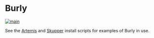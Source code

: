 # Burly

[![main](https://github.com/ssorj/burly/actions/workflows/main.yaml/badge.svg)](https://github.com/ssorj/burly/actions/workflows/main.yaml)

See the [Artemis][artemis] and [Skupper][skupper] install scripts for examples of Burly in use.

[artemis]: https://github.com/ssorj/artemis-install-script
[skupper]: https://github.com/ssorj/skupper-install-script
